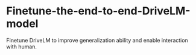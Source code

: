 # Finetune-the-end-to-end-DriveLM-model
Finetune DriveLM to improve generalization ability and enable interaction with human.
